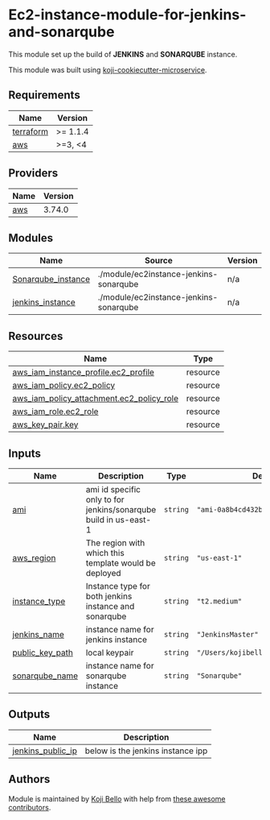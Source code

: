 # Ec2-instance-module-for-jenkins-and-sonarqube

This module set up the build of **JENKINS** and **SONARQUBE** instance.

This module was built using [koji-cookiecutter-microservice](git@github.com:Bkoji1150/ec2-instance.git).
<!-- prettier-ignore-start -->
<!-- BEGINNING OF PRE-COMMIT-TERRAFORM DOCS HOOK -->
## Requirements

| Name | Version |
|------|---------|
| <a name="requirement_terraform"></a> [terraform](#requirement\_terraform) | >= 1.1.4 |
| <a name="requirement_aws"></a> [aws](#requirement\_aws) | >=3, <4 |

## Providers

| Name | Version |
|------|---------|
| <a name="provider_aws"></a> [aws](#provider\_aws) | 3.74.0 |

## Modules

| Name | Source | Version |
|------|--------|---------|
| <a name="module_Sonarqube_instance"></a> [Sonarqube\_instance](#module\_Sonarqube\_instance) | ./module/ec2instance-jenkins-sonarqube | n/a |
| <a name="module_jenkins_instance"></a> [jenkins\_instance](#module\_jenkins\_instance) | ./module/ec2instance-jenkins-sonarqube | n/a |

## Resources

| Name | Type |
|------|------|
| [aws_iam_instance_profile.ec2_profile](https://registry.terraform.io/providers/hashicorp/aws/latest/docs/resources/iam_instance_profile) | resource |
| [aws_iam_policy.ec2_policy](https://registry.terraform.io/providers/hashicorp/aws/latest/docs/resources/iam_policy) | resource |
| [aws_iam_policy_attachment.ec2_policy_role](https://registry.terraform.io/providers/hashicorp/aws/latest/docs/resources/iam_policy_attachment) | resource |
| [aws_iam_role.ec2_role](https://registry.terraform.io/providers/hashicorp/aws/latest/docs/resources/iam_role) | resource |
| [aws_key_pair.key](https://registry.terraform.io/providers/hashicorp/aws/latest/docs/resources/key_pair) | resource |

## Inputs

| Name | Description | Type | Default | Required |
|------|-------------|------|---------|:--------:|
| <a name="input_ami"></a> [ami](#input\_ami) | ami id specific only to for jenkins/sonarqube build in us-east-1 | `string` | `"ami-0a8b4cd432b1c3063"` | no |
| <a name="input_aws_region"></a> [aws\_region](#input\_aws\_region) | The region with which this template would be deployed | `string` | `"us-east-1"` | no |
| <a name="input_instance_type"></a> [instance\_type](#input\_instance\_type) | Instance type for both jenkins instance and sonarqube | `string` | `"t2.medium"` | no |
| <a name="input_jenkins_name"></a> [jenkins\_name](#input\_jenkins\_name) | instance name for jenkins instance | `string` | `"JenkinsMaster"` | no |
| <a name="input_public_key_path"></a> [public\_key\_path](#input\_public\_key\_path) | local keypair | `string` | `"/Users/kojibello/.ssh/id_rsa.pub"` | no |
| <a name="input_sonarqube_name"></a> [sonarqube\_name](#input\_sonarqube\_name) | instance name for sonarqube instance | `string` | `"Sonarqube"` | no |

## Outputs

| Name | Description |
|------|-------------|
| <a name="output_jenkins_public_ip"></a> [jenkins\_public\_ip](#output\_jenkins\_public\_ip) | below is the jenkins instance ipp |
<!-- END OF PRE-COMMIT-TERRAFORM DOCS HOOK -->
<!-- prettier-ignore-end -->

## Authors

Module is maintained by [Koji Bello](https://github.com/Bkoji1150) with help from [these awesome contributors](https://github.com/terraform-aws-modules/terraform-aws-ec2-instance/graphs/contributors).
